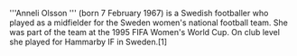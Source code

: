 '''Anneli Olsson ''' (born 7 February 1967) is a Swedish footballer who played as a midfielder for the Sweden women's national football team. She was part of the team at the 1995 FIFA Women's World Cup. On club level she played for Hammarby IF in Sweden.[1]
